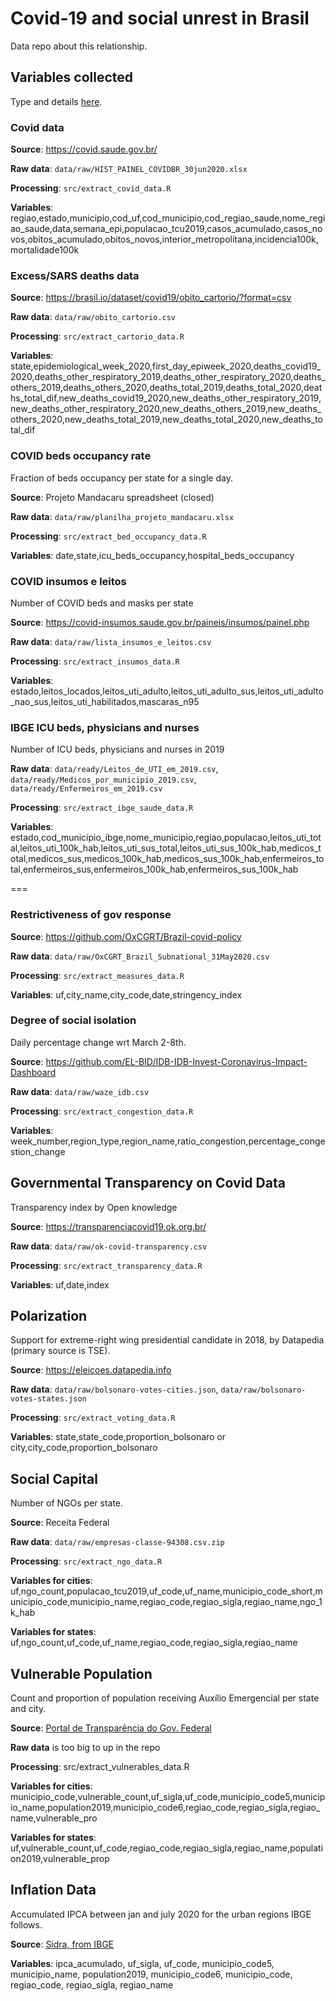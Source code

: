 # Covid-19 and social unrest in Brasil

Data repo about this relationship. 

## Variables collected

Type and details [here](https://docs.google.com/spreadsheets/d/1uqR7Et1E2caMko_nzO1CZFLfgGMHBeDs2rubWdSOx0g/edit?usp=sharing).



### Covid data

**Source**: https://covid.saude.gov.br/ 

**Raw data**: `data/raw/HIST_PAINEL_COVIDBR_30jun2020.xlsx`

**Processing**: `src/extract_covid_data.R`

**Variables**: regiao,estado,municipio,cod_uf,cod_municipio,cod_regiao_saude,nome_regiao_saude,data,semana_epi,populacao_tcu2019,casos_acumulado,casos_novos,obitos_acumulado,obitos_novos,interior_metropolitana,incidencia100k,mortalidade100k

### Excess/SARS deaths data

**Source**: https://brasil.io/dataset/covid19/obito_cartorio/?format=csv 

**Raw data**: `data/raw/obito_cartorio.csv`

**Processing**: `src/extract_cartorio_data.R`

**Variables**: state,epidemiological_week_2020,first_day_epiweek_2020,deaths_covid19_2020,deaths_other_respiratory_2019,deaths_other_respiratory_2020,deaths_others_2019,deaths_others_2020,deaths_total_2019,deaths_total_2020,deaths_total_dif,new_deaths_covid19_2020,new_deaths_other_respiratory_2019,new_deaths_other_respiratory_2020,new_deaths_others_2019,new_deaths_others_2020,new_deaths_total_2019,new_deaths_total_2020,new_deaths_total_dif

### COVID beds occupancy rate

Fraction of beds occupancy per state for a single day.

**Source**: Projeto Mandacaru spreadsheet (closed)

**Raw data**: `data/raw/planilha_projeto_mandacaru.xlsx`

**Processing**: `src/extract_bed_occupancy_data.R`

**Variables**: date,state,icu_beds_occupancy,hospital_beds_occupancy

### COVID insumos e leitos

Number of COVID beds and masks per state

**Source**: https://covid-insumos.saude.gov.br/paineis/insumos/painel.php

**Raw data**: `data/raw/lista_insumos_e_leitos.csv`

**Processing**: `src/extract_insumos_data.R`

**Variables**: estado,leitos_locados,leitos_uti_adulto,leitos_uti_adulto_sus,leitos_uti_adulto_nao_sus,leitos_uti_habilitados,mascaras_n95

### IBGE ICU beds, physicians and nurses

Number of ICU beds, physicians and nurses in 2019

**Raw data**: `data/ready/Leitos_de_UTI_em_2019.csv`, `data/ready/Medicos_por_municipio_2019.csv`, `data/ready/Enfermeiros_em_2019.csv`

**Processing**: `src/extract_ibge_saude_data.R`

**Variables**: estado,cod_municipio_ibge,nome_municipio,regiao,populacao,leitos_uti_total,leitos_uti_100k_hab,leitos_uti_sus_total,leitos_uti_sus_100k_hab,medicos_total,medicos_sus,medicos_100k_hab,medicos_sus_100k_hab,enfermeiros_total,enfermeiros_sus,enfermeiros_100k_hab,enfermeiros_sus_100k_hab

===

### Restrictiveness of gov response

**Source**: https://github.com/OxCGRT/Brazil-covid-policy 

**Raw data**: `data/raw/OxCGRT_Brazil_Subnational_31May2020.csv`

**Processing**: `src/extract_measures_data.R`

**Variables**: uf,city_name,city_code,date,stringency_index

### Degree of social isolation

Daily percentage change wrt March 2-8th.

**Source**: https://github.com/EL-BID/IDB-IDB-Invest-Coronavirus-Impact-Dashboard 

**Raw data**: `data/raw/waze_idb.csv`

**Processing**: `src/extract_congestion_data.R`

**Variables**: week_number,region_type,region_name,ratio_congestion,percentage_congestion_change

## Governmental Transparency on Covid Data

Transparency index by Open knowledge

**Source**: https://transparenciacovid19.ok.org.br/ 

**Raw data**: `data/raw/ok-covid-transparency.csv`

**Processing**: `src/extract_transparency_data.R`

**Variables**: uf,date,index

## Polarization 

Support for extreme-right wing presidential candidate in 2018, by Datapedia (primary source is TSE).

**Source**: https://eleicoes.datapedia.info 

**Raw data**: `data/raw/bolsonaro-votes-cities.json`, `data/raw/bolsonaro-votes-states.json`

**Processing**: `src/extract_voting_data.R` 

**Variables**: state,state_code,proportion_bolsonaro or city,city_code,proportion_bolsonaro


## Social Capital

Number of NGOs per state. 

**Source**: Receita Federal

**Raw data**: `data/raw/empresas-classe-94308.csv.zip`

**Processing**: `src/extract_ngo_data.R` 

**Variables for cities**: uf,ngo_count,populacao_tcu2019,uf_code,uf_name,municipio_code_short,municipio_code,municipio_name,regiao_code,regiao_sigla,regiao_name,ngo_1k_hab

**Variables for states**: uf,ngo_count,uf_code,uf_name,regiao_code,regiao_sigla,regiao_name


## Vulnerable Population

Count and proportion of population receiving Auxílio Emergencial per state and city.

**Source**: [Portal de Transparência do Gov. Federal](https://data.brasil.io/dataset/govbr/auxilio_emergencial.csv.gz)

**Raw data** is too big to up in the repo

**Processing**: src/extract_vulnerables_data.R 

**Variables for cities**: municipio_code,vulnerable_count,uf_sigla,uf_code,municipio_code5,municipio_name,population2019,municipio_code6,regiao_code,regiao_sigla,regiao_name,vulnerable_pro

**Variables for states**: uf,vulnerable_count,uf_code,regiao_code,regiao_sigla,regiao_name,population2019,vulnerable_prop


## Inflation Data

Accumulated IPCA between jan and july 2020 for the urban regions IBGE follows. 

**Source**: [Sidra, from IBGE](https://sidra.ibge.gov.br/tabela/7060#/n1/all/n7/all/n6/all/v/69/p/202006/c315/all/d/v69%202/l/,p+t+v,c315/resultado)

**Variables**: ipca_acumulado, uf_sigla, uf_code, municipio_code5, municipio_name, population2019, municipio_code6, municipio_code, regiao_code, regiao_sigla, regiao_name
